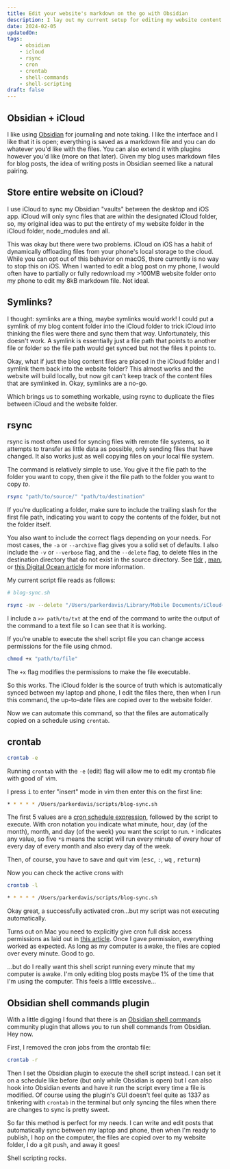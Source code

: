 ```yaml
---
title: Edit your website's markdown on the go with Obsidian
description: I lay out my current setup for editing my website content on mobile and desktop.
date: 2024-02-05
updatedOn:
tags:
    - obsidian
    - icloud
    - rsync
    - cron
    - crontab
    - shell-commands
    - shell-scripting
draft: false
---
```


## Obsidian + iCloud

I like using [Obsidian](https://obsidian.md/) for journaling and note taking. I like the interface and I like that it is open; everything is saved as a markdown file and you can do whatever you'd like with the files. You can also extend it with plugins however you'd like (more on that later). Given my blog uses markdown files for blog posts, the idea of writing posts in Obsidian seemed like a natural pairing.

## Store entire website on iCloud?

I use iCloud to sync my Obsidian "vaults" between the desktop and iOS app. iCloud will only sync files that are within the designated iCloud folder, so, my original idea was to put the entirety of my website folder in the iCloud folder, node_modules and all.

This was okay but there were two problems. iCloud on iOS has a habit of dynamically offloading files from your phone's local storage to the cloud. While you can opt out of this behavior on macOS, there currently is no way to stop this on iOS. When I wanted to edit a blog post on my phone, I would often have to partially or fully redownload my >100MB website folder onto my phone to edit my 8kB markdown file. Not ideal.

## Symlinks?

I thought: symlinks are a thing, maybe symlinks would work! I could put a symlink of my blog content folder into the iCloud folder to trick iCloud into thinking the files were there and sync them that way. Unfortunately, this doesn't work. A symlink is essentially just a file path that points to another file or folder so the file path would get synced but not the files it points to.

Okay, what if just the blog content files are placed in the iCloud folder and I symlink them back into the website folder? This almost works and the website will build locally, but now git can't keep track of the content files that are symlinked in. Okay, symlinks are a no-go.

Which brings us to something workable, using rsync to duplicate the files between iCloud and the website folder.

## rsync

rsync is most often used for syncing files with remote file systems, so it attempts to transfer as little data as possible, only sending files that have changed. It also works just as well copying files on your local file system.

The command is relatively simple to use. You give it the file path to the folder you want to copy, then give it the file path to the folder you want to copy _to_.

```bash
rsync "path/to/source/" "path/to/destination"
```

If you're duplicating a folder, make sure to include the trailing slash for the first file path, indicating you want to copy the contents of the folder, but not the folder itself.

You also want to include the correct flags depending on your needs. For most cases, the `-a` or `--archive` flag gives you a solid set of defaults. I also include the `-v` or `--verbose` flag, and the `--delete` flag, to delete files in the destination directory that do not exist in the source directory. See [tldr](https://tldr.inbrowser.app/pages/common/rsync) , [man](https://man7.org/linux/man-pages/man1/rsync.1.html), or [this Digital Ocean article](https://www.digitalocean.com/community/tutorials/how-to-use-rsync-to-sync-local-and-remote-directories) for more information.

My current script file reads as follows:

```bash
# blog-sync.sh

rsync -av --delete "/Users/parkerdavis/Library/Mobile Documents/iCloud~md~obsidian/Documents/Blog/" "/Users/parkerdavis/projects/agave-portfolio/content/blog" >> /Users/parkerdavis/Desktop/output.txt
```

I include a `>> path/to/txt` at the end of the command to write the output of the command to a text file so I can see that it is working.

If you're unable to execute the shell script file you can change access permissions for the file using chmod.

```bash
chmod +x "path/to/file"
```

The `+x` flag modifies the permissions to make the file executable.

So this works. The iCloud folder is the source of truth which is automatically synced between my laptop and phone, I edit the files there, then when I run this command, the up-to-date files are copied over to the website folder.

Now we can automate this command, so that the files are automatically copied on a schedule using `crontab`.

## crontab

```bash
crontab -e
```

Running `crontab` with the `-e` (edit) flag will allow me to edit my crontab file with good ol' vim.

I press <kbd>i</kbd> to enter "insert" mode in vim then enter this on the first line:

```bash
* * * * * /Users/parkerdavis/scripts/blog-sync.sh
```

The first 5 values are a [cron schedule expression](https://crontab.guru/), followed by the script to execute. With cron notation you indicate what minute, hour, day (of the month), month, and day (of the week) you want the script to run. `*` indicates any value, so five `*`s means the script will run every minute of every hour of every day of every month and also every day of the week.

Then, of course, you have to save and quit vim (<kbd>esc</kbd>, <kbd>:</kbd>, <kbd>wq</kbd> , <kbd>return</kbd>)

Now you can check the active crons with

```bash
crontab -l
```

```bash title="Output"
* * * * * /Users/parkerdavis/scripts/blog-sync.sh
```

Okay great, a successfully activated cron...but my script was not executing automatically.

Turns out on Mac you need to explicitly give cron full disk access permissions as laid out in [this article](https://medium.com/macoclock/automate-running-a-script-using-crontab-on-macos-88a378e0aeac). Once I gave permission, everything worked as expected. As long as my computer is awake, the files are copied over every minute. Good to go.

...but do I really want this shell script running every minute that my computer is awake. I'm only editing blog posts maybe 1% of the time that I'm using the computer. This feels a little excessive...

## Obsidian shell commands plugin

With a little digging I found that there is an [Obsidian shell commands](https://publish.obsidian.md/shellcommands/Index) community plugin that allows you to run shell commands from Obsidian. Hey now.

First, I removed the cron jobs from the crontab file:

```bash
crontab -r
```

Then I set the Obsidian plugin to execute the shell script instead. I can set it on a schedule like before (but only while Obsidian is open) but I can also hook into Obsidian events and have it run the script every time a file is modified. Of course using the plugin's GUI doesn't feel quite as 1337 as tinkering with `crontab` in the terminal but only syncing the files when there are changes to sync is pretty sweet.

So far this method is perfect for my needs. I can write and edit posts that automatically sync between my laptop and phone, then when I'm ready to publish, I hop on the computer, the files are copied over to my website folder, I do a git push, and away it goes!

Shell scripting rocks.

